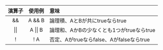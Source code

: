 |演算子|使用例|意味|
|:-:|:-:|:--|
|&&|A && B|論理積、AとBが共にtrueならtrue|
|\|\||A \|\| B|論理和、AかBの少なくとも1つがtrueならtrue|
|!|! A|否定、Aがtrueならfalse、Aがfalseならtrue|
